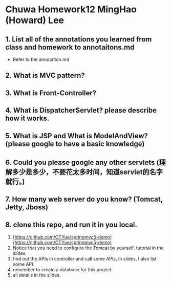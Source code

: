 # Chuwa Homework12 MingHao (Howard) Lee

## 1. List all of the annotations you learned from class and homework to annotaitons.md
- Refer to the annotation.md 

## 2. What is MVC pattern?


## 3. What is Front-Controller?

## 4. What is DispatcherServlet? please describe how it works.

## 5. What is JSP and What is ModelAndView? (please google to have a basic knowledge)

## 6. Could you please google any other servlets (理解多少是多少，不要花太多时间，知道servlet的名字就行。)

## 7. How many web server do you know? (Tomcat, Jetty, Jboss)

## 8. clone this repo, and run it in you local.
   1. [https://github.com/CTYue/springmvc5-demo](https://github.com/CTYue/springmvc5-demo)
   2. Notice that you need to configure the Tomcat by yourself. tutorial in the slides.
   3. find out the APIs in controller and call some APIs, In slides, I also list some API.
   4. remember to create a database for this project
   5. all details in the slides.

